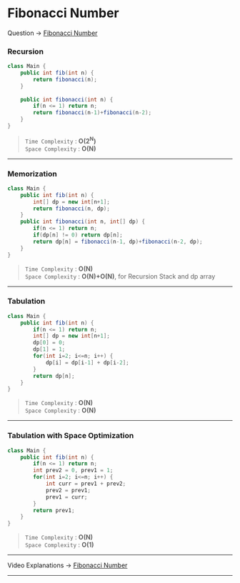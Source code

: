 # Fibonacci Number
Question -> [Fibonacci Number](https://leetcode.com/problems/fibonacci-number/)    

### Recursion
```java
class Main {
    public int fib(int n) {
        return fibonacci(n);
    }
    
    public int fibonacci(int n) {
        if(n <= 1) return n;
        return fibonacci(n-1)+fibonacci(n-2);
    }
}
```
> `Time Complexity` : **O(2<sup>N</sup>)**          
> `Space Complexity` : **O(N)**
---
### Memorization
```java
class Main {
    public int fib(int n) {
        int[] dp = new int[n+1];
        return fibonacci(n, dp);
    }
    public int fibonacci(int n, int[] dp) {
        if(n <= 1) return n;
        if(dp[n] != 0) return dp[n];
        return dp[n] = fibonacci(n-1, dp)+fibonacci(n-2, dp);
    }
}
```
> `Time Complexity` : **O(N)**          
> `Space Complexity` : **O(N)+O(N)**, for Recursion Stack and dp array
---
### Tabulation
```java
class Main {
    public int fib(int n) {
        if(n <= 1) return n;
        int[] dp = new int[n+1];
        dp[0] = 0;
        dp[1] = 1;
        for(int i=2; i<=n; i++) {
            dp[i] = dp[i-1] + dp[i-2];
        }
        return dp[n];
    }
}
```
> `Time Complexity` : **O(N)**          
> `Space Complexity` : **O(N)**
---
### Tabulation with Space Optimization
```java
class Main {
    public int fib(int n) {
        if(n <= 1) return n;
        int prev2 = 0, prev1 = 1;
        for(int i=2; i<=n; i++) {
            int curr = prev1 + prev2;
            prev2 = prev1;
            prev1 = curr;
        }
        return prev1;
    }
}
```
> `Time Complexity` : **O(N)**          
> `Space Complexity` : **O(1)**
---
Video Explanations -> [Fibonacci Number](https://youtu.be/tyB0ztf0DNY?list=PLgUwDviBIf0qUlt5H_kiKYaNSqJ81PMMY)   
<hr>
